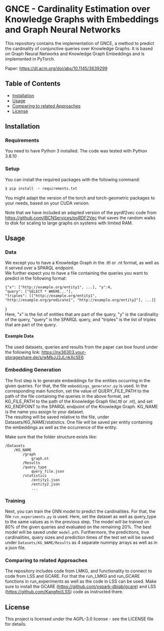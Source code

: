 # GNCE - Cardinality Estimation over Knowledge Graphs with Embeddings and Graph Neural Networks

This repository contains the implementation of GNCE, a method to predict the cardinality
of conjunctive queries over Knowledge Graphs. It is based on Graph Neural Networks
and Knowledge Graph Embeddings and is implemented in PyTorch. 

Paper: https://dl.acm.org/doi/abs/10.1145/3639299

## Table of Contents

- [Installation](#installation)
- [Usage](#usage)
- [Comparing to related Approaches](#comparing-to-related-approaches)
- [License](#license)

## Installation

### Requirements

You need to have Python 3 installed. The code was tested with Python 3.8.10

### Setup

You can install the required packages with the following command:

```sh
$ pip install -r requirements.txt
```
You might adapt the version of the torch and torch-geometric packages to your needs,
based on your CUDA version.

Note that we have included an adapted version of the pyrdf2vec code from
https://github.com/IBCNServices/pyRDF2Vec that saves the random walks to disk for 
scaling to large graphs on systems with limited RAM.
## Usage

### Data
We except you to have a Knowledge Graph in the .ttl or .nt format, as well as
it served over a SPARQL endpoint. <br>
We further expect you to have a file containing the queries you want to predict in
the following format:
```
{"x": ["http://example.org/entity1", ...], "y":4, 
"query": ["SELECT * WHERE..."], 
"triples": [["http://example.org/entity1", "http://example.org/predicate1", "http://example.org/entity2"], ...]}
```
}
<br>
Here, "x" is the list of entities that are part of the query, "y" is the cardinality of the query,
"query" is the SPARQL query, and "triples" is the list of triples that are part of the query.<br>


#### Example Data
The used datasets, queries and results from the paper can boe found under the following link:
https://nx36303.your-storageshare.de/s/wMbJJ2JLnkXcSE6

### Embedding Generation
The first step is to generate embeddings for the entities occurring in the given queries.
For that, the file `embeddings_generator.py` is used. In the corresponding
main function, set the value of QUERY_FILE_PATH to the path of the file containing the queries
in the above format, set KG_FILE_PATH to the path of the Knowledge Graph file(.ttl or .nt), 
and set KG_ENDPOINT to the SPARQL endpoint of the Knowledge Graph. KG_NAME is the name you 
assign to your dataset. <br>
The resulting will be saved relative to the file,
under Datasets/KG_NAME/statistics. One file will be saved per entity containing the embeddings
as well as the occurrence of the entity. <br>

Make sure that the folder structure exists like:
```
/Datasets
    /KG_NAME
        /graph
            graph.nt
        /Results
        /query_type
            query_file.json
        /statistics
            /entity1.json
            /entity2.json
            ...
```

### Training

Next, you can train the GNN model to predict the cardinalities. 
For that, the file `run_experiments.py` is used.
Here, set the dataset as well as query_type to the same values as in the previous step. The model will be trained on 80% of the given queries and evaluated on the remaining 20%. 
The best model will be saved under ```model.pth```. Furthermore,
the predictions, true cardinalities, query sizes and prediction times of the test set
will be saved under
```Datasets/KG_NAME/Results``` as 4 separate nummpy arrays as well as in a json file.


### Comparing to related Approaches
The repository includes code from LMKG, and functionality to connect to code from 
LSS and GCARE. For that the run_LMKG and run_GCARE functions in run_experiments as well as the code in LSS
can be used. Make sure to install the GCARE (https://github.com/yspark-dblab/gcare)
and LSS (https://github.com/Kangfei/LSS) code as instructed there.


## License

This project is licensed under the AGPL-3.0 license - see the LICENSE file for details.
